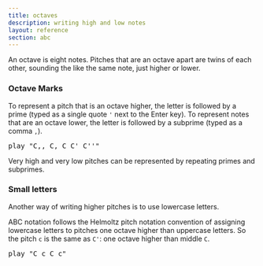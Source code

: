 ```yaml
---
title: octaves
description: writing high and low notes
layout: reference
section: abc
---
```


An octave is eight notes.  Pitches that are an octave apart
are twins of each other, sounding the like the same note,
just higher or lower.

### Octave Marks

To represent a pitch that is an octave higher, the letter is followed
by a prime (typed as a single quote `'` next to the Enter key).  To
represent notes that are an octave lower, the letter is followed by a
subprime (typed as a comma `,`).

<pre class="jumbo">
play "C<span data-dfn="two octaves down">,,</span> C, C C<span data-dfnup="one octave up">'</span> C''"
</pre>

Very high and very low pitches can be represented
by repeating primes and subprimes.

### Small letters

Another way of writing higher pitches is to use lowercase letters.

ABC notation follows the Helmoltz pitch notation convention of assigning
lowercase letters to pitches one octave higher than uppercase letters.
So the pitch `c` is the same as `C'`: one octave higher than middle `C`.

<pre class="jumbo">
play "C c C c"
</pre>
